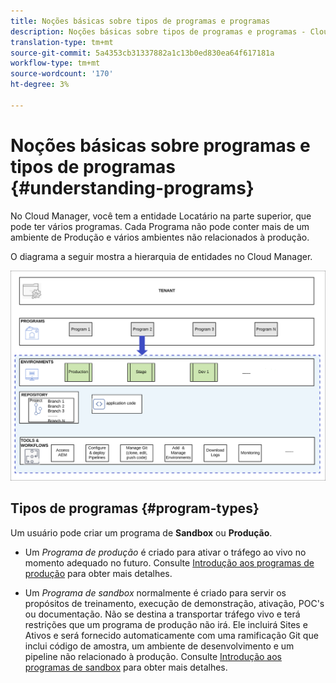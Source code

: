 ```yaml
---
title: Noções básicas sobre tipos de programas e programas
description: Noções básicas sobre tipos de programas e programas - Cloud Services
translation-type: tm+mt
source-git-commit: 5a4353cb31337882a1c13b0ed830ea64f617181a
workflow-type: tm+mt
source-wordcount: '170'
ht-degree: 3%

---
```



# Noções básicas sobre programas e tipos de programas {#understanding-programs}

No Cloud Manager, você tem a entidade Locatário na parte superior, que pode ter vários programas. Cada Programa não pode conter mais de um ambiente de Produção e vários ambientes não relacionados à produção.

O diagrama a seguir mostra a hierarquia de entidades no Cloud Manager.

![imagem](assets/program-types1.png)

## Tipos de programas {#program-types}

Um usuário pode criar um programa de **Sandbox** ou **Produção**.

* Um *Programa de produção* é criado para ativar o tráfego ao vivo no momento adequado no futuro.
Consulte [Introdução aos programas de produção](/help/onboarding/getting-access-to-aem-in-cloud/introduction-production-programs.md) para obter mais detalhes.


* Um *Programa de sandbox* normalmente é criado para servir os propósitos de treinamento, execução de demonstração, ativação, POC&#39;s ou documentação. Não se destina a transportar tráfego vivo e terá restrições que um programa de produção não irá. Ele incluirá Sites e Ativos e será fornecido automaticamente com uma ramificação Git que inclui código de amostra, um ambiente de desenvolvimento e um pipeline não relacionado à produção.
Consulte [Introdução aos programas de sandbox](/help/onboarding/getting-access-to-aem-in-cloud/introduction-sandbox-programs.md) para obter mais detalhes.

